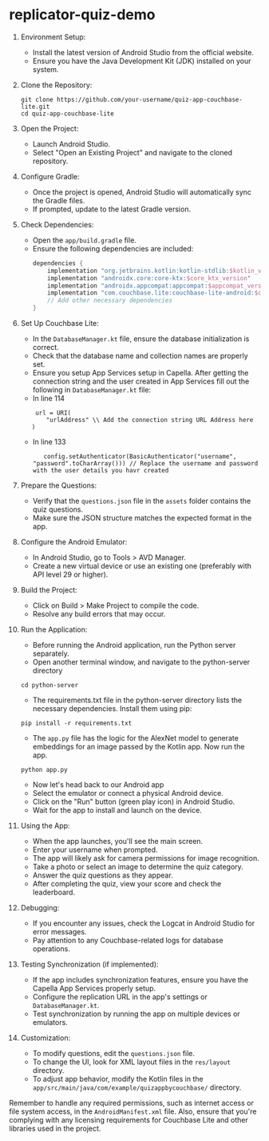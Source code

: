 # replicator-quiz-demo

1. Environment Setup:
   - Install the latest version of Android Studio from the official website.
   - Ensure you have the Java Development Kit (JDK) installed on your system.

2. Clone the Repository:
   ```
   git clone https://github.com/your-username/quiz-app-couchbase-lite.git
   cd quiz-app-couchbase-lite
   ```

3. Open the Project:
   - Launch Android Studio.
   - Select "Open an Existing Project" and navigate to the cloned repository.

4. Configure Gradle:
   - Once the project is opened, Android Studio will automatically sync the Gradle files.
   - If prompted, update to the latest Gradle version.

5. Check Dependencies:
   - Open the `app/build.gradle` file.
   - Ensure the following dependencies are included:
     ```gradle
     dependencies {
         implementation "org.jetbrains.kotlin:kotlin-stdlib:$kotlin_version"
         implementation "androidx.core:core-ktx:$core_ktx_version"
         implementation "androidx.appcompat:appcompat:$appcompat_version"
         implementation "com.couchbase.lite:couchbase-lite-android:$couchbase_lite_version"
         // Add other necessary dependencies
     }
     ```

6. Set Up Couchbase Lite:
   - In the `DatabaseManager.kt` file, ensure the database initialization is correct.
   - Check that the database name and collection names are properly set.
   - Ensure you setup App Services setup in Capella. After getting the connection string and the user created in App Services fill out the following in `DatabaseManager.kt` file:
    - In line 114
     ```
         url = URI(
            "urlAddress" \\ Add the connection string URL Address here 
        )
     ```
    - In line 133
      ```
         config.setAuthenticator(BasicAuthenticator("username", "password".toCharArray())) // Replace the username and password with the user details you havr created
      ```

7. Prepare the Questions:
   - Verify that the `questions.json` file in the `assets` folder contains the quiz questions.
   - Make sure the JSON structure matches the expected format in the app.

8. Configure the Android Emulator:
   - In Android Studio, go to Tools > AVD Manager.
   - Create a new virtual device or use an existing one (preferably with API level 29 or higher).

9. Build the Project:
   - Click on Build > Make Project to compile the code.
   - Resolve any build errors that may occur.

10. Run the Application:
    - Before running the Android application, run the Python server separately.
    - Open another terminal window, and navigate to the python-server directory
    ```
    cd python-server
    ```
    - The requirements.txt file in the python-server directory lists the necessary dependencies. Install them using pip:
    ```
    pip install -r requirements.txt
    ```
    - The ```app.py``` file has the logic for the AlexNet model to generate embeddings for an image passed by the Kotlin app. Now run the app. 
    ```
    python app.py
    ```
    - Now let's head back to our Android app
    - Select the emulator or connect a physical Android device.
    - Click on the "Run" button (green play icon) in Android Studio.
    - Wait for the app to install and launch on the device.

12. Using the App:
    - When the app launches, you'll see the main screen.
    - Enter your username when prompted.
    - The app will likely ask for camera permissions for image recognition.
    - Take a photo or select an image to determine the quiz category.
    - Answer the quiz questions as they appear.
    - After completing the quiz, view your score and check the leaderboard.

13. Debugging:
    - If you encounter any issues, check the Logcat in Android Studio for error messages.
    - Pay attention to any Couchbase-related logs for database operations.

14. Testing Synchronization (if implemented):
    - If the app includes synchronization features, ensure you have the Capella App Services properly setup.
    - Configure the replication URL in the app's settings or `DatabaseManager.kt`.
    - Test synchronization by running the app on multiple devices or emulators.

15. Customization:
    - To modify questions, edit the `questions.json` file.
    - To change the UI, look for XML layout files in the `res/layout` directory.
    - To adjust app behavior, modify the Kotlin files in the `app/src/main/java/com/example/quizappbycouchbase/` directory.

Remember to handle any required permissions, such as internet access or file system access, in the `AndroidManifest.xml` file. Also, ensure that you're complying with any licensing requirements for Couchbase Lite and other libraries used in the project.
